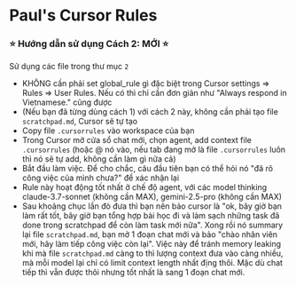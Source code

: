 # Paul's Cursor Rules

### ⭐ Hướng dẫn sử dụng Cách 2: MỚI ⭐
Sử dụng các file trong thư mục `2`

- KHÔNG cần phải set global_rule gì đặc biệt trong Cursor settings => Rules => User Rules. Nếu có thì chỉ cần đơn giản như "Always respond in Vietnamese." cũng được
- (Nếu bạn đã từng dùng cách 1) với cách 2 này, không cần phải tạo file `scratchpad.md`, Cursor sẽ tự tạo
- Copy file `.cursorrules` vào workspace của bạn
- Trong Cursor mở cửa sổ chat mới, chọn agent, add context file `.cursorrules` (hoặc @ nó vào, nếu tab đang mở là file `.cursorrules` luôn thì nó sẽ tự add, không cần làm gì nữa cả)
- Bắt đầu làm việc. Để cho chắc, câu đầu tiên bạn có thể hỏi nó "đã rõ công việc của mình chưa?" để xác nhận lại
- Rule này hoạt động tốt nhất ở chế độ agent, với các model thinking claude-3.7-sonnet (không cần MAX), gemini-2.5-pro (không cần MAX)
- Sau khoảng chục lần đò đưa thì bạn nên bảo cursor là "ok, bây giờ bạn làm rất tốt, bây giờ bạn tổng hợp bài học đi và làm sạch những task đã done trong scratchpad để còn làm task mới nữa". Xong rồi nó summary lại file `scratchpad.md`, bạn mở 1 đoạn chat mới và bảo "chào nhân viên mới, hãy làm tiếp công việc còn lại". Việc này để tránh memory leaking khi mà file `scratchpad.md` càng to thì lượng context đưa vào càng nhiều, mà mỗi model lại chỉ có limit context length nhất địng thôi. Mặc dù chat tiếp thì vẫn được thôi nhưng tốt nhất là sang 1 đoạn chat mới.
